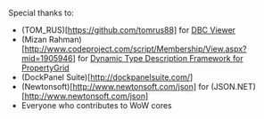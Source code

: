 Special thanks to:
 - (TOM_RUS)[https://github.com/tomrus88] for [DBC Viewer](https://github.com/tomrus88/dbcviewer)
 - (Mizan Rahman)[http://www.codeproject.com/script/Membership/View.aspx?mid=1905946] for [Dynamic Type Description Framework for PropertyGrid](http://www.codeproject.com/Articles/415070/Dynamic-Type-Description-Framework-for-PropertyGri)
 - (DockPanel Suite)[http://dockpanelsuite.com/]
 - (Newtonsoft)[http://www.newtonsoft.com/json] for (JSON.NET)[http://www.newtonsoft.com/json]
 - Everyone who contributes to WoW cores